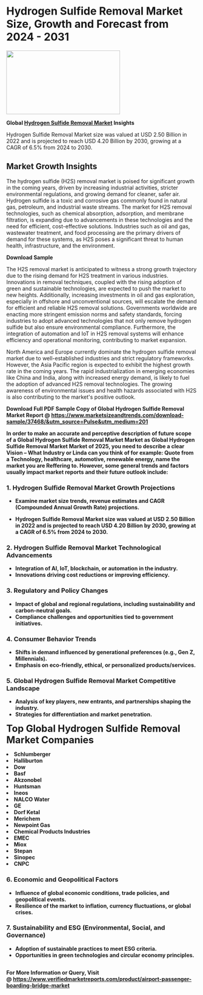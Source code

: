 <H1>Hydrogen Sulfide Removal Market Size, Growth and Forecast from 2024 - 2031</H1><img class="aligncenter size-medium wp-image-584254" src="https://thirdeyenews.in/wp-content/uploads/2024/09/Global-Market-Research-300x168.jpeg" alt="" width="300" height="168" /><p><strong>Global&nbsp;<a href="https://www.marketsizeandtrends.com/download-sample/37468/&amp;utm_source=Pulse&amp;utm_medium=201">Hydrogen Sulfide Removal Market</a> Insights</strong></p><p>Hydrogen Sulfide Removal Market size was valued at USD 2.50 Billion in 2022 and is projected to reach USD 4.20 Billion by 2030, growing at a CAGR of 6.5% from 2024 to 2030.</p><p><h2>Market Growth Insights</h2> <p>The hydrogen sulfide (H2S) removal market is poised for significant growth in the coming years, driven by increasing industrial activities, stricter environmental regulations, and growing demand for cleaner, safer air. Hydrogen sulfide is a toxic and corrosive gas commonly found in natural gas, petroleum, and industrial waste streams. The market for H2S removal technologies, such as chemical absorption, adsorption, and membrane filtration, is expanding due to advancements in these technologies and the need for efficient, cost-effective solutions. Industries such as oil and gas, wastewater treatment, and food processing are the primary drivers of demand for these systems, as H2S poses a significant threat to human health, infrastructure, and the environment.</p> <p><strong>Download Sample</strong></p> <p>The H2S removal market is anticipated to witness a strong growth trajectory due to the rising demand for H2S treatment in various industries. Innovations in removal techniques, coupled with the rising adoption of green and sustainable technologies, are expected to push the market to new heights. Additionally, increasing investments in oil and gas exploration, especially in offshore and unconventional sources, will escalate the demand for efficient and reliable H2S removal solutions. Governments worldwide are enacting more stringent emission norms and safety standards, forcing industries to adopt advanced technologies that not only remove hydrogen sulfide but also ensure environmental compliance. Furthermore, the integration of automation and IoT in H2S removal systems will enhance efficiency and operational monitoring, contributing to market expansion. <p>North America and Europe currently dominate the hydrogen sulfide removal market due to well-established industries and strict regulatory frameworks. However, the Asia Pacific region is expected to exhibit the highest growth rate in the coming years. The rapid industrialization in emerging economies like China and India, along with increased energy demand, is likely to fuel the adoption of advanced H2S removal technologies. The growing awareness of environmental issues and health hazards associated with H2S is also contributing to the market's positive outlook.</p> <p><strong></p><p><span class=""><strong>Download Full PDF Sample Copy of Global Hydrogen Sulfide Removal Market Report</strong> @ <a href="https://www.marketsizeandtrends.com/download-sample/37468/&amp;utm_source=Pulse&amp;utm_medium=201" target="_blank">https://www.marketsizeandtrends.com/download-sample/37468/&amp;utm_source=Pulse&amp;utm_medium=201</a></span></p><p>In order to make an accurate and perceptive description of future scope of a Global&nbsp;Hydrogen Sulfide Removal Market Market as Global&nbsp;Hydrogen Sulfide Removal Market Market of 2025, you need to describe a clear Vision &ndash; What Industry or Linda can you think of for example: Quote from a Technology, healthcare, automotive, renewable energy, name the market you are Reffering to. However, some general trends and factors usually impact market reports and their future outlook include:</p><h3>1.&nbsp;<strong>Hydrogen Sulfide Removal Market Growth Projections</strong></h3><ul><li>Examine market size trends, revenue estimates and CAGR (Compounded Annual Growth Rate) projections.</li><li><p>Hydrogen Sulfide Removal Market size was valued at USD 2.50 Billion in 2022 and is projected to reach USD 4.20 Billion by 2030, growing at a CAGR of 6.5% from 2024 to 2030.</p></li></ul><h3>2.&nbsp;<strong>Hydrogen Sulfide Removal Market Technological Advancements</strong></h3><ul><li>Integration of AI, IoT, blockchain, or automation in the industry.</li><li>Innovations driving cost reductions or improving efficiency.</li></ul><h3>3.&nbsp;<strong>Regulatory and Policy Changes</strong></h3><ul><li>Impact of global and regional regulations, including sustainability and carbon-neutral goals.</li><li>Compliance challenges and opportunities tied to government initiatives.</li></ul><h3>4.&nbsp;<strong>Consumer Behavior Trends</strong></h3><ul><li>Shifts in demand influenced by generational preferences (e.g., Gen Z, Millennials).</li><li>Emphasis on eco-friendly, ethical, or personalized products/services.</li></ul><h3>5.&nbsp;<strong>Global Hydrogen Sulfide Removal Market Competitive Landscape</strong></h3><ul><li>Analysis of key players, new entrants, and partnerships shaping the industry.</li><li>Strategies for differentiation and market penetration.</li></ul><p data-pm-slice="1 1 []"><span style="color: inherit; font-family: inherit; font-size: 25px;">Top Global Hydrogen Sulfide Removal Market Companies</span></p><div class="" data-test-id=""><p><li>Schlumberger</li><li> Halliburton</li><li> Dow</li><li> Basf</li><li> Akzonobel</li><li> Huntsman</li><li> Ineos</li><li> NALCO Water</li><li> GE</li><li> Dorf Ketal</li><li> Merichem</li><li> Newpoint Gas</li><li> Chemical Products Industries</li><li> EMEC</li><li> Miox</li><li> Stepan</li><li> Sinopec</li><li> CNPC</li></p></div><h3>6.&nbsp;<strong>Economic and Geopolitical Factors</strong></h3><ul><li>Influence of global economic conditions, trade policies, and geopolitical events.</li><li>Resilience of the market to inflation, currency fluctuations, or global crises.</li></ul><h3>7.&nbsp;<strong>Sustainability and ESG (Environmental, Social, and Governance)</strong></h3><ul><li>Adoption of sustainable practices to meet ESG criteria.</li><li>Opportunities in green technologies and circular economy principles.</li></ul><h2><strong style="font-size: 14px;">For More Information or Query, Visit @&nbsp;</strong><a style="background-color: #ffffff; font-size: 14px;" href="https://www.marketsizeandtrends.com/report/hydrogen-sulfide-removal-market/" target="_blank">https://www.verifiedmarketreports.com/product/airport-passenger-boarding-bridge-market</a></h2>
